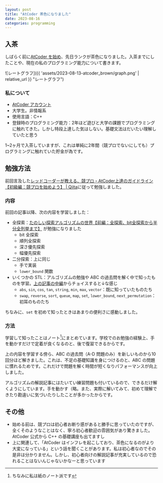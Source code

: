 ```yaml
---
layout: post
title: "AtCoder 茶色になりました"
date: 2023-08-16
categories: programming
---
```


## 入茶
しばらく前に[AtCoder を始め](https://skrbcr.github.io/blog/programing/begin_atcoder)、先日ランクが茶色になりました。入茶までにしたことや、現在の私のプログラミング能力について書きます。

![レートグラフ]({{ 'assets/2023-08-13-atcoder_brown/graph.png' | relative_url }} "レートグラフ")

### 私について
- [AtCoder アカウント](https://atcoder.jp/users/skrbcr)
- 大学生。非情報系
- 使用言語：C++
- 登録時のプログラミング能力：2年ほど遊びと大学の課題でプログラミングに触れてきた。しかし特段上達した気はしない。基礎文法はだいたい理解していたと思う

1~2ヶ月で入茶していますが、これは単純に2年間（競プロでないにしても）プログラミングに触れていた貯金が為です。

## 勉強方法
前回言及した[レッドコーダーが教える、競プロ・AtCoder上達のガイドライン【初級編：競プロを始めよう】 | Qiita](https://qiita.com/e869120/items/f1c6f98364d1443148b3)に従って勉強しました。

### 内容
前回の記事以降、次の内容を学習しました：

- 全探索：[たのしい探索アルゴリズムの世界【前編：全探索、bit全探索から半分全列挙まで】](https://qiita.com/e869120/items/25cb52ba47be0fd418d6#3-%E7%A8%AE%E3%80%85%E3%81%AE%E5%85%A8%E6%8E%A2%E7%B4%A2bit%E5%85%A8%E6%8E%A2%E7%B4%A2%E9%A0%86%E5%88%97%E5%85%A8%E6%8E%A2%E7%B4%A2%E3%81%AA%E3%81%A9) が勉強になりました
    - bit 全探索
    - 順列全探索
    - 深さ優先探索
    - 幅優先探索
- 二分探索：上に同じ
    - 手で実装
    - `lower_bound` 関数
- いくつかの STL：アルゴリズムの勉強や ABC の過去問を解く中で知ったものを学習。[上の記事の中編](https://qiita.com/e869120/items/eb50fdaece12be418faa)からチョイスすると↓な感じ
    - `abs`, `sin`, `cos`, `tan`, `string`, `min`, `max`, `vector`：既に知っていたものたち
    - `swap`, `reverse`, `sort`, `queue`, `map`, `set`, `lower_bound`, `next_permutation`：初耳のものたち

ちなみに、`set` を初めて知ったときはあまりの便利さに感動しました。

### 方法
学習して知ったことはノート[^1]にまとめています。学校でのお勉強の経験上、手を動かすだけで定着が良くなるのと、後で復習できるからです。

上の内容を学習する傍ら、ABC の過去問（A-D 問題のみ）を新しいものから10回分ほど解きました。これは、不足の基礎知識を身につけるのと、ABC の問題に慣れるためです。これだけで問題を解く時間が短くなりパフォーマンスが向上しました。

アルゴリズムの解説記事にはたいてい練習問題も付いているので、できるだけ解くようにしています。手を動かす（略。また、実際に解いてみて、初めて理解できたり勘違いに気づいたりしたことが多かったからです。

[^1]: ちなみに私は紙のノート派です

## その他
- 始める前は、競プロは初心者お断り感があると勝手に思っていたのですが、全くそのようなことはなく、寧ろ初心者歓迎の雰囲気があり驚きました。AtCoder 公式から C++ の基礎講座も出てますし
- 上に関連して、「AtCoder はインフレを起こしており、茶色になるのがより大変になっている」という話を聞くことがあります。私は初心者なのでその是非は分かりません。しかし、初心者向けの解説記事が充実しているので恐れることはないんじゃないかなーと思っています

